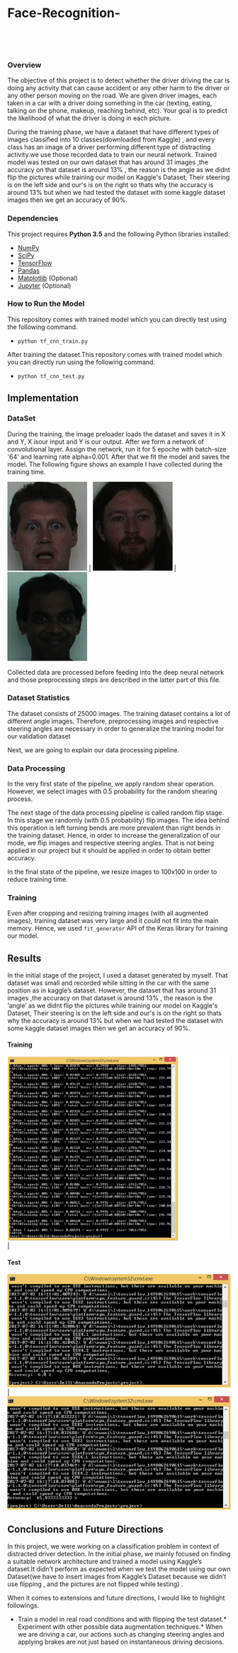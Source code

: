 # Face-Recognition-
 


 


### Overview


The objective of this project is to detect
whether the driver driving the car is doing any activity that can cause
accident or any other harm to the driver or any other person moving on the
road. We are given driver images, each taken in a car with a
driver doing something in the car (texting, eating, talking on the phone,
makeup, reaching behind, etc). Your goal is to predict the
likelihood of what the driver is doing in each picture. 


During the training phase, we have a dataset that have different
types of images classified into 10 classes(downloaded from Kaggle) , and every
class has an image of a driver performing different type of distracting
activity.we use those recorded data to train our neural network. Trained model
was tested on our own dataset that has around 31 images ,the accuracy on that
dataset is around 13% , the reason is the angle as we didnt flip the pictures
while training our model on Kaggle's Dataset, Their steering is on the left
side and our's is on the right so thats why the accuracy is around 13% but when
we had tested the dataset with some kaggle dataset images then we get an
accuracy of 90%.



### Dependencies


This project requires **Python 3.5** and the following
Python libraries installed:

- [NumPy](http://www.numpy.org/)
- [SciPy](https://www.scipy.org/)
- [TensorFlow](http://tensorflow.org)
- [Pandas](http://pandas.pydata.org/)
- [Matplotlib](http://matplotlib.org/) (Optional)
- [Jupyter](http://jupyter.org/) (Optional)


### How to Run the Model


This repository comes with trained model which you can
directly test using the following command.


- `python tf_cnn_train.py`


After training the dataset.This repository comes with
trained model which you can directly run using the following command.


- `python tf_cnn_test.py`


## Implementation


### DataSet


During the training, the image preloader loads the dataset
and saves it in X and Y, X isour input and Y is our output. After we form a
network of convolutional layer. Assign the network, run it for 5 epoche with
batch-size '64' and learning rate alpha=0.001. After that we fit the model and
saves the model. The following figure shows an example I have collected during
the training time.


![left](./dav_exp.7.jpg) |
![center](./and_exp.1.jpg) | ![right](./ant_exp.14.jpg)


Collected data are processed before feeding into the deep
neural network and those preprocessing steps are described in the latter part
of this file. 


### Dataset Statistics


The dataset consists of 25000 images. The training dataset contains
a lot of different angle images. Therefore, preprocessing images and respective
steering angles are necessary in order to generalize the training model for our
validation dataset


Next, we are going to explain our data processing pipeline.


### Data Processing 

In the very first state of the pipeline, we apply random
shear operation. However, we select images with 0.5 probability for the random
shearing process. 


The next stage of the data processing pipeline is called
random flip stage. In this stage we randomly (with 0.5 probability) flip
images. The idea behind this operation is left turning bends are more prevalent
than right bends in the training dataset. Hence, in order to increase the
generalization of our mode, we flip images and respective steering angles. That
is not being applied in our project but it should be applied in order to obtain
better accuracy.


In the final state of the pipeline, we resize images to
100x100 in order to reduce training time. 


### Training


Even after cropping and resizing training images (with all
augmented images), training dataset was very large and it could not fit into
the main memory. Hence, we used `fit_generator` API of the Keras library for
training our model.


## Results


In the initial stage of the project, I used a dataset
generated by myself. That dataset was small and recorded while sitting in the
car with the same position as in kaggle’s dataset. However, the dataset that
has around 31 images ,the accuracy on that dataset is around 13% , the reason
is the ‘angle’ as we didnt flip the pictures while training our model on
Kaggle's Dataset, Their steering is on the left side and our's is on the right
so thats why the accuracy is around 13% but when we had tested the dataset with
some kaggle dataset images then we get an accuracy of 90%.


#### Training



![left](./train.png) |


#### Test



![left](./test.PNG) |
![center](./test1.PNG) 

## Conclusions and Future Directions


In this project, we were working on a classification problem
in context of distracted driver detection. In the initial phase, we mainly
focused on finding a suitable network architecture and trained a model using
Kaggle’s dataset.It didn't perform as expected when we test the model using our
own Dataset(we have to insert images from Kaggle’s Dataset because we didn’t
use flipping , and the pictures are not flipped while testing) . 

When it comes to extensions and future directions, I would
like to highlight followings.


* Train a model in real road conditions and with flipping
the test dataset.* Experiment with other possible data augmentation
techniques.* When we are driving a car, our actions such as changing steering
angles and applying brakes are not just based on instantaneous driving
decisions. 

